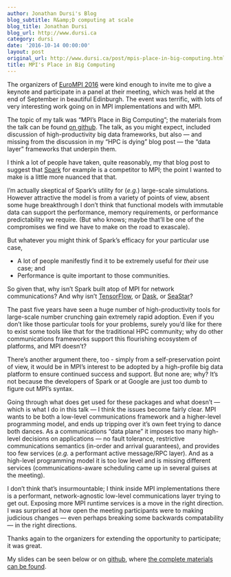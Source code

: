 ```yaml
---
author: Jonathan Dursi's Blog
blog_subtitle: R&amp;D computing at scale
blog_title: Jonathan Dursi
blog_url: http://www.dursi.ca
category: dursi
date: '2016-10-14 00:00:00'
layout: post
original_url: http://www.dursi.ca/post/mpis-place-in-big-computing.html
title: MPI's Place in Big Computing
---
```


<p>The organizers of <a href="http://www.eurompi2016.ed.ac.uk">EuroMPI 2016</a> were kind enough to invite me to give a keynote and participate in a panel at their meeting, which was held at the end of September in beautiful Edinburgh.  The event was terrific, with lots of very interesting work going on in MPI implementations and with MPI.</p>

<p>The topic of my talk was “MPI’s Place in Big Computing”; the materials from the talk can be found <a href="http://github.com/ljdursi/EuroMPI2016">on github</a>. The talk, as you might expect, included discussion of high-productivity big data frameworks, but also — and missing from the discussion in my “HPC is dying” blog post — the “data layer” frameworks that underpin them.</p>

<p>I think a lot of people have taken, quite reasonably, my that blog post to suggest that <a href="http://spark.apache.org">Spark</a> for example is a competitor to MPI; the point I wanted to make is a little more nuanced that that.</p>

<p>I’m actually skeptical of Spark’s utility for (<em>e.g.</em>) large-scale simulations. However attractive the model is from a variety of points of view, absent some huge breakthrough I don’t think that functional models with immutable data can support the performance, memory requirements, or performance predictability we require.  (But who knows; maybe that’ll be one of the compromises we find we have to make on the road to exascale).</p>

<p>But whatever you might think of Spark’s efficacy for your particular use case,</p>

<ul>
  <li>A lot of people manifestly find it to be extremely useful for <em>their</em> use case; and</li>
  <li>Performance is quite important to those communities.</li>
</ul>

<p>So given that, why isn’t Spark built atop of MPI for network communications?  And why isn’t <a href="http://tensorflow.org">TensorFlow</a>, or <a href="http://dask.pydata.org">Dask</a>, or <a href="http://www.seastar-project.org">SeaStar</a>?</p>

<p>The past five years have seen a huge number of high-productivity tools for large-scale number crunching gain extremely rapid adoption.  Even if you don’t like those particular tools for your problems, surely you’d like for there to exist some tools like that for the traditional HPC community; why do other communications frameworks support this flourishing ecosystem of platforms, and MPI doesn’t?</p>

<p>There’s another argument there, too - simply from a self-preservation point of view, it would be in MPI’s interest to be adopted by a high-profile big data platform to ensure continued success and support.  But none are; why?  It’s not because the developers of Spark or at Google are just too dumb to figure out MPI’s syntax.</p>

<p>Going through what does get used for these packages and what doesn’t — which is what I do in this talk — I think the issues become fairly clear.  MPI wants to be both a low-level communications framework and a higher-level programming model, and ends up tripping over it’s own feet trying to dance both dances.  As a communications “data plane” it imposes too many high-level decisions on applications — no fault tolerance, restrictive communications semantics (in-order and arrival guarantees), and provides too few services (<em>e.g.</em> a performant active message/RPC layer).  And as a high-level programming model it is too low level and is missing different services (communications-aware scheduling came up in several guises at the meeting).</p>

<p>I don’t think that’s insurmountable; I think inside MPI implementations there is a performant, network-agnostic low-level communications layer trying to get out.  Exposing more MPI runtime services is a move in the right direction.  I was surprised at how open the meeting participants were to making judicious changes — even perhaps breaking some backwards compatability — in the right directions.</p>

<p>Thanks again to the organizers for extending the opportunity to participate; it was great.</p>

<p>My slides can be seen below or on <a href="http://ljdursi.github.io/EuroMPI2016/#1">github</a>, where <a href="http://github.com/ljdursi/EuroMPI2016">the complete materials can be found</a>.</p>